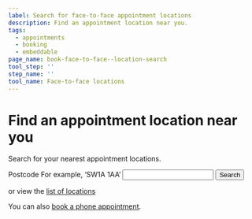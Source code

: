```yaml
---
label: Search for face-to-face appointment locations
description: Find an appointment location near you.
tags:
  - appointments
  - booking
  - embeddable
page_name: book-face-to-face--location-search
tool_step: ''
step_name: ''
tool_name: Face-to-face locations
---
```


# Find an appointment location near you

Search for your nearest appointment locations.

<form action="/cy/locations/search" method="post">
  <div class="form-group">
    <label class="form-label-bold" for="postcode">
      Postcode
      <span class="form-hint">For example, ‘SW1A 1AA’</span>
    </label>
    <input type="text" class="t-postcode form-control" id="postcode" name="postcode" value="" required="true">
    <input type="submit" class="button t-submit" id="btn-search" value="Search">
    <p>or view the <a href="/locations">list of locations</a></p>
  </div>
</form>

<div class="application-notice info-notice">
  <p>You can also <a href="/cy/book-phone">book a phone appointment</a>.</p>
</div>
